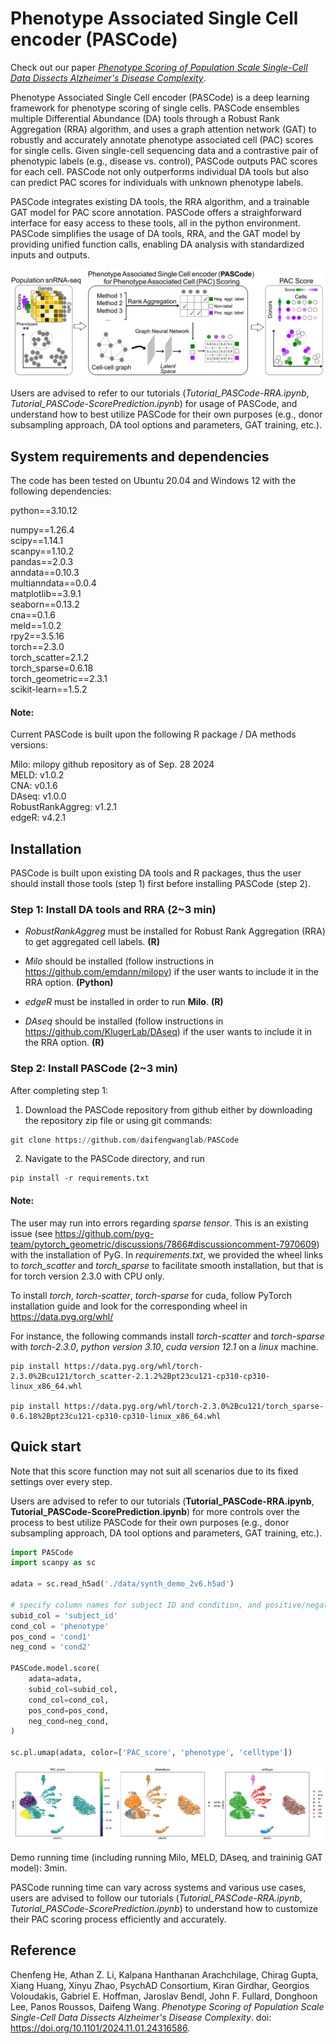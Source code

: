 # Phenotype Associated Single Cell encoder (PASCode)

Check out our paper [*Phenotype Scoring of Population Scale Single-Cell Data Dissects Alzheimer's Disease Complexity*](https://www.medrxiv.org/content/10.1101/2024.11.01.24316586v1).

Phenotype Associated Single Cell encoder (PASCode) is a deep learning framework for phenotype scoring of single cells. PASCode ensembles multiple Differential Abundance (DA) tools through a Robust Rank Aggregation (RRA) algorithm, and uses a graph attention network (GAT) to robustly and accurately annotate phenotype associated cell (PAC) scores for single cells. Given single-cell sequencing data and a contrastive pair of phenotypic labels (e.g., disease vs. control), PASCode outputs PAC scores for each cell. PASCode not only outperforms individual DA tools but also can predict PAC scores for individuals with unknown phenotype labels.

PASCode integrates existing DA tools, the RRA algorithm, and a trainable GAT model for PAC score annotation. PASCode offers a straighforward interface for easy access to these tools, all in the python environment. PASCode simplifies the usage of DA tools, RRA, and the GAT model by providing unified function calls, enabling DA analysis with standardized inputs and outputs.

![flowchart](./images/flowchart.png)

Users are advised to refer to our tutorials (*Tutorial_PASCode-RRA.ipynb*, *Tutorial_PASCode-ScorePrediction.ipynb*) for usage of PASCode, and understand how to best utilize PASCode for their own purposes (e.g., donor subsampling approach, DA tool options and parameters, GAT training, etc.).

## System requirements and dependencies
The code has been tested on Ubuntu 20.04 and Windows 12 with the following dependencies:

python==3.10.12

numpy==1.26.4\
scipy==1.14.1\
scanpy==1.10.2\
pandas==2.0.3\
anndata==0.10.3\
multianndata==0.0.4\
matplotlib==3.9.1\
seaborn==0.13.2\
cna==0.1.6\
meld==1.0.2\
rpy2==3.5.16\
torch==2.3.0\
torch_scatter=2.1.2\
torch_sparse=0.6.18\
torch_geometric==2.3.1\
scikit-learn==1.5.2

#### Note:
Current PASCode is built upon the following R package / DA methods versions:

Milo: milopy github repository as of Sep. 28 2024 \
MELD: v1.0.2 \
CNA: v0.1.6 \
DAseq: v1.0.0 \
RobustRankAggreg: v1.2.1 \
edgeR: v4.2.1

## Installation

PASCode is built upon existing DA tools and R packages, thus the user should install those tools (step 1) first before installing PASCode (step 2).

### Step 1: Install DA tools and RRA (2~3 min)

- *RobustRankAggreg* must be installed for Robust Rank Aggregation (RRA) to get aggregated cell labels. **(R)**

- *Milo* should be installed (follow instructions in https://github.com/emdann/milopy) if the user wants to include it in the RRA option. **(Python)**

- *edgeR* must be installed in order to run **Milo**. **(R)**

- *DAseq* should be installed (follow instructions in https://github.com/KlugerLab/DAseq) if the user wants to include it in the RRA option. **(R)**

### Step 2: Install PASCode (2~3 min)

After completing step 1:

1) Download the PASCode repository from github either by downloading the repository zip file or using git commands:
```python
git clone https://github.com/daifengwanglab/PASCode
```

2) Navigate to the PASCode directory, and run
```
pip install -r requirements.txt
```

#### Note:
The user may run into errors regarding *sparse tensor*. This is an existing issue (see https://github.com/pyg-team/pytorch_geometric/discussions/7866#discussioncomment-7970609) with the installation of PyG. In *requirements.txt*, we provided the wheel links to *torch_scatter* and *torch_sparse* to facilitate smooth installation, but that is for torch version 2.3.0 with CPU only.

To install *torch*, *torch-scatter*, *torch-sparse* for cuda, follow PyTorch installation guide and look for the corresponding wheel in https://data.pyg.org/whl/

For instance, the following commands install *torch-scatter* and *torch-sparse* with *torch-2.3.0*, *python version 3.10*, *cuda version 12.1* on a *linux* machine.
```
pip install https://data.pyg.org/whl/torch-2.3.0%2Bcu121/torch_scatter-2.1.2%2Bpt23cu121-cp310-cp310-linux_x86_64.whl

pip install https://data.pyg.org/whl/torch-2.3.0%2Bcu121/torch_sparse-0.6.18%2Bpt23cu121-cp310-cp310-linux_x86_64.whl
```

## Quick start

Note that this score function may not suit all scenarios due to its fixed settings over every step.

Users are advised to refer to our tutorials (**Tutorial_PASCode-RRA.ipynb**, **Tutorial_PASCode-ScorePrediction.ipynb**) for more controls over the process to best utilize PASCode for their own purposes (e.g., donor subsampling approach, DA tool options and parameters, GAT training, etc.).

```python
import PASCode
import scanpy as sc

adata = sc.read_h5ad('./data/synth_demo_2v6.h5ad')

# specify column names for subject ID and condition, and positive/negative conditions
subid_col = 'subject_id' 
cond_col = 'phenotype'
pos_cond = 'cond1'
neg_cond = 'cond2'

PASCode.model.score(
    adata=adata,
    subid_col=subid_col,
    cond_col=cond_col,
    pos_cond=pos_cond,
    neg_cond=neg_cond,
)

sc.pl.umap(adata, color=['PAC_score', 'phenotype', 'celltype'])
```

![demo_plot](./images/demo_plot.png)

Demo running time (including running Milo, MELD, DAseq, and traininig GAT model): 3min.

PASCode running time can vary across systems and various use cases, users are advised to follow our tutorials (*Tutorial_PASCode-RRA.ipynb*, *Tutorial_PASCode-ScorePrediction.ipynb*) to understand how to customize their PAC scoring process efficiently and accurately.

## Reference

Chenfeng He, Athan Z. Li, Kalpana Hanthanan Arachchilage, Chirag Gupta, Xiang Huang, Xinyu Zhao, PsychAD Consortium, Kiran Girdhar, Georgios Voloudakis, Gabriel E. Hoffman, Jaroslav Bendl, John F. Fullard, Donghoon Lee, Panos Roussos,  Daifeng Wang. *Phenotype Scoring of Population Scale Single-Cell Data Dissects Alzheimer's Disease Complexity*. doi: https://doi.org/10.1101/2024.11.01.24316586.
